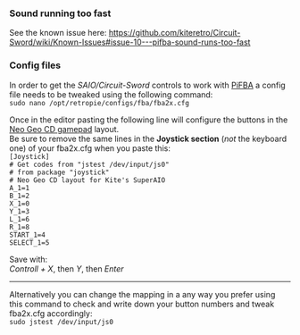 ### Sound running too fast
See the known issue here: https://github.com/kiteretro/Circuit-Sword/wiki/Known-Issues#issue-10---pifba-sound-runs-too-fast

### Config files
In order to get the _SAIO/Circuit-Sword_ controls to work with [PiFBA](https://github.com/RetroPie/pifba) a config file needs to be tweaked using the following command:  
`sudo nano /opt/retropie/configs/fba/fba2x.cfg`

Once in the editor pasting the following line will configure the buttons in the [Neo Geo CD gamepad](https://i.ytimg.com/vi/F7ADjv3zdlA/maxresdefault.jpg) layout.  
Be sure to remove the same lines in the **Joystick section** (_not_ the keyboard one) of your fba2x.cfg when you paste this:    
`[Joystick]`  
`# Get codes from "jstest /dev/input/js0"`  
`# from package "joystick"`  
`# Neo Geo CD layout for Kite's SuperAIO`  
`A_1=1`  
`B_1=2`  
`X_1=0`  
`Y_1=3`  
`L_1=6`  
`R_1=8`  
`START_1=4`  
`SELECT_1=5`  

Save with:  
_Controll + X_, then _Y_, then _Enter_

***
Alternatively you can change the mapping in a any way you prefer using this command to check and write down your button numbers and tweak fba2x.cfg accordingly:  
`sudo jstest /dev/input/js0`

